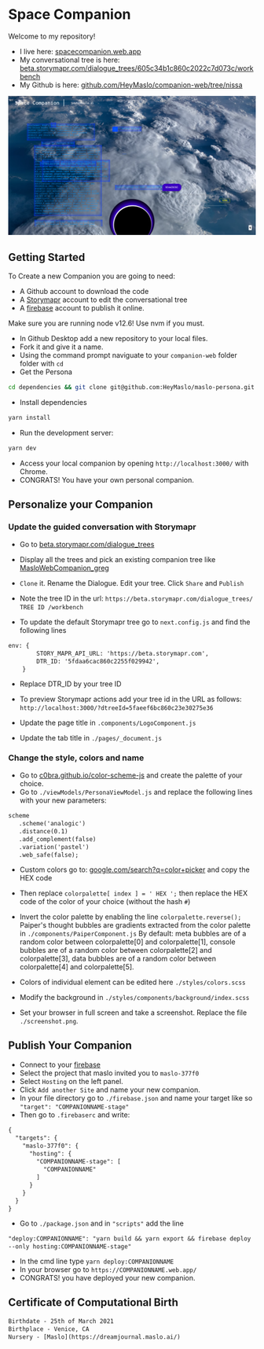 # Space Companion

Welcome to my repository!
- I live here: [spacecompanion.web.app](https://spacecompanion.web.app/)
- My conversational tree is here: [beta.storymapr.com/dialogue_trees/605c34b1c860c2022c7d073c/workbench](https://beta.storymapr.com/dialogue_trees/605c34b1c860c2022c7d073c/workbench)
- My Github is here: [github.com/HeyMaslo/companion-web/tree/nissa](https://github.com/HeyMaslo/companion-web/tree/space)

![alt text](screenshot.png)



## Getting Started

To Create a new Companion you are going to need:
- A Github account to download the code
- A [Storymapr](https://beta.storymapr.com/) account to edit the conversational tree
- A [firebase](https://console.firebase.google.com) account to publish it online.

Make sure you are running node v12.6!  Use nvm if you must.

- In Github Desktop add a new repository to your local files.
- Fork it and give it a name.
- Using the command prompt naviguate to your `companion-web` folder folder with `cd`
- Get the Persona
```bash
cd dependencies && git clone git@github.com:HeyMaslo/maslo-persona.git persona && cd persona && git fetch --all && git checkout colors-config && cd ../../
```
- Install dependencies
```bash
yarn install
```
- Run the development server:
```bash
yarn dev
```
- Access your local companion by opening `http://localhost:3000/` with Chrome.
- CONGRATS! You have your own personal companion.

## Personalize your Companion 

### Update the guided conversation with Storymapr
- Go to [beta.storymapr.com/dialogue_trees](https://beta.storymapr.com/dialogue_trees)
- Display all the trees and pick an existing companion tree like [MasloWebCompanion_greg](https://beta.storymapr.com/dialogue_trees/5fd2da87c860c2582a1e483c/workbench)
- `Clone` it. Rename the Dialogue. Edit your tree. Click  `Share` and `Publish`
- Note the tree ID in the url: `https://beta.storymapr.com/dialogue_trees/ TREE ID /workbench`

- To update the default Storymapr tree go to `next.config.js` and find the following lines
```
env: {
        STORY_MAPR_API_URL: 'https://beta.storymapr.com',
        DTR_ID: '5fdaa6cac860c2255f029942',
    }
```
- Replace DTR_ID by your tree ID
- To preview Storymapr actions add your tree id in the URL as follows: ```http://localhost:3000/?dtreeId=5faeef6bc860c23e30275e36```

- Update the page title in `.components/LogoComponent.js`
- Update the tab title in `./pages/_document.js`

### Change the style, colors and name
- Go to [c0bra.github.io/color-scheme-js](http://c0bra.github.io/color-scheme-js/) and create the palette of your choice.
- Go to `./viewModels/PersonaViewModel.js` and replace the following lines with your new parameters:
```
scheme
   .scheme('analogic')
   .distance(0.1)
   .add_complement(false)
   .variation('pastel')
   .web_safe(false);
```
- Custom colors go to: [google.com/search?q=color+picker](https://www.google.com/search?q=color+picker) and copy the HEX code
- Then replace `colorpalette[ index ] = ' HEX ';` then replace the HEX code of the color of your choice (without the hash `#`)
- Invert the color palette by enabling the line `colorpalette.reverse();`
Paiper's thought bubbles are gradients extracted from the color palette in `./components/PaiperComponent.js`
By default:
meta bubbles are of a random color between colorpalette[0] and colorpalette[1],
console bubbles are of a random color between colorpalette[2] and colorpalette[3],
data bubbles are of a random color between colorpalette[4] and colorpalette[5].

- Colors of individual element can be edited here `./styles/colors.scss`
- Modify the background in `./styles/components/background/index.scss`

- Set your browser in full screen and take a screenshot. Replace the file `./screenshot.png`.

## Publish Your Companion

- Connect to your [firebase](https://console.firebase.google.com)
- Select the project that maslo invited you to `maslo-377f0`
- Select `Hosting` on the left panel.
- Click `Add another Site` and name your new companion.
- In your file directory go to `./firebase.json` and name your target like so `"target": "COMPANIONNAME-stage"`
- Then go to `.firebaserc` and write:
```
{
  "targets": {
    "maslo-377f0": {
      "hosting": {
        "COMPANIONNAME-stage": [
          "COMPANIONNAME"
        ]
      }
    }
  }
}
```
- Go to `./package.json` and in `"scripts"` add the line 
```
"deploy:COMPANIONNAME": "yarn build && yarn export && firebase deploy --only hosting:COMPANIONNAME-stage"
```
- In the cmd line type `yarn deploy:COMPANIONNAME`
- In your browser go to `https://COMPANIONNAME.web.app/`
- CONGRATS! you have deployed your new companion.

## Certificate of Computational Birth

```shell
Birthdate - 25th of March 2021
Birthplace - Venice, CA
Nursery - [Maslo](https://dreamjournal.maslo.ai/)
```
